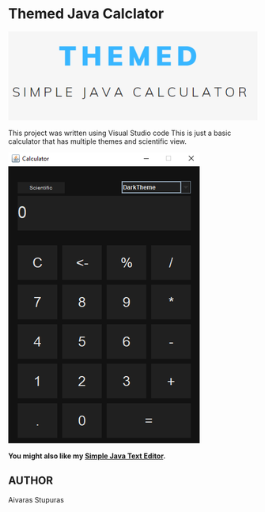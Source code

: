 # Themed Java Calclator

![Simple java calculator](img/logo.PNG)

This project was written using Visual Studio code
This is just a basic calculator that has multiple themes and scientific view.

![View of the dark theme](img/screenshot-1.PNG)

**You might also like my [Simple Java Text Editor](https://github.com/pH-7/Simple-Java-Text-Editor).**


## AUTHOR

Aivaras Stupuras
